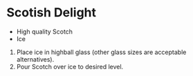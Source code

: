 # Scotish Delight

- High quality Scotch
- Ice

1. Place ice in highball glass (other glass sizes are acceptable alternatives).
2. Pour Scotch over ice to desired level.